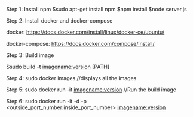 Step 1: Install npm
$sudo apt-get install npm
$npm install
$node server.js

Step 2: Install docker and docker-compose

docker: https://docs.docker.com/install/linux/docker-ce/ubuntu/


docker-compose: https://docs.docker.com/compose/install/

Step 3: Build image


$sudo build -t <imagename:version> [PATH]

Step 4: sudo docker images //displays all the images

Step 5: sudo docker run -it <imagename:version>  //Run the build image

Step 6: sudo docker run -it -d -p <outside_port_number:inside_port_number> <imagename:version>
